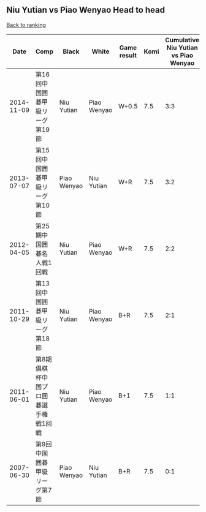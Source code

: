 ## Niu Yutian vs Piao Wenyao Head to head

[Back to ranking](../../index.md)




| **Date** | **Comp** | **Black** | **White** | **Game result** | **Komi** | **Cumulative Niu Yutian vs Piao Wenyao** | **Niu Yutian streak** | **Piao Wenyao streak** | 
| --- | --- | --- | --- | --- | --- | --- | --- | --- |
| 2014-11-09 | 第16回中国囲碁甲級リーグ第19節 | Niu Yutian | Piao Wenyao | W+0.5 | 7.5 | 3:3 | 0 | 1 | 
| 2013-07-07 | 第15回中国囲碁甲級リーグ第10節 | Piao Wenyao | Niu Yutian | W+R | 7.5 | 3:2 | 1 | 0 | 
| 2012-04-05 | 第25期中国囲碁名人戦1回戦 | Niu Yutian | Piao Wenyao | W+R | 7.5 | 2:2 | 0 | 1 | 
| 2011-10-29 | 第13回中国囲碁甲級リーグ第18節 | Niu Yutian | Piao Wenyao | B+R | 7.5 | 2:1 | 2 | 0 | 
| 2011-06-01 | 第8期倡棋杯中国プロ囲碁選手権戦1回戦 | Niu Yutian | Piao Wenyao | B+1 | 7.5 | 1:1 | 1 | 0 | 
| 2007-06-30 | 第9回中国囲碁甲級リーグ第7節 | Piao Wenyao | Niu Yutian | B+R | 7.5 | 0:1 | 0 | 1 |




